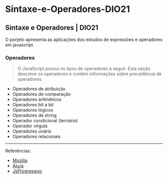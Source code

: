 # Sintaxe-e-Operadores-DIO21

## Sintaxe e Operadores | DIO21

O porjeto apresenta as aplicações dos estudos de expressões e operadores em javascript. 

### Operadores

> O JavaScript possui os tipos de operadores a seguir. Esta seção descreve os operadores e contém informações sobre precedência de operadores. 


  - Operadores de atribuição
  - Operadores de comparação
  - Operadores aritméticos
  - Operadores bit a bit
  - Operadores lógicos
  - Operadores de string
  - Operador condicional (ternário)
  - Operador vírgula
  - Operadores unário
  - Operadores relacionais


------------
Referências:
- <a href="https://developer.mozilla.org/pt-BR/docs/Web/JavaScript/Guide/Expressions_and_Operators#operador_comparacao">Mozilla</a>
- <a href="https://www.alura.com.br/artigos/operadores-matematicos-em-javascript">Alura</a>
- <a href="https://www.javascriptprogressivo.net/2018/07/Operador-Comparacao-JS-Igual-Diferente-Menor-Maior.html">JsProgressivo</a>





